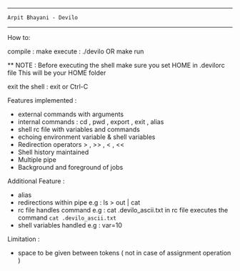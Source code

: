*********************************************************
	Arpit Bhayani - Devilo
*********************************************************
How to:

compile : make
execute : ./devilo OR make run

** NOTE : Before executing the shell make sure you set HOME in .devilorc file
This will be your HOME folder

exit the shell : exit or Ctrl-C

Features implemented :
- external commands with arguments
- internal commands : cd , pwd , export , exit , alias
- shell rc file with variables and commands
- echoing environment variable & shell variables
- Redirection operators > , >> , < , <<
- Shell history maintained
- Multiple pipe
- Background and foreground of jobs

Additional Feature :
- alias
- redirections within pipe
	e.g : ls > out | cat
- rc file handles command
	e.g : cat .devilo_ascii.txt in rc file executes the command `cat .devilo_ascii.txt`
- shell variables handled
	e.g : var=10

Limitation : 
- space to be given between tokens ( not in case of assignment operation )
